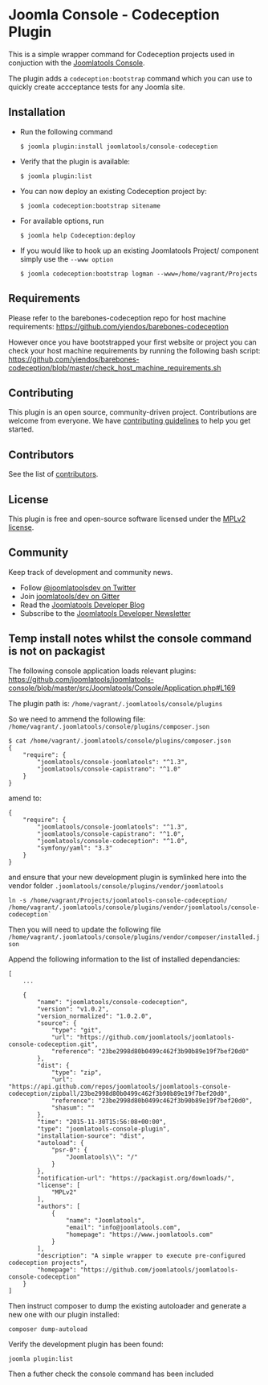 Joomla Console - Codeception Plugin
===============================

This is a simple wrapper command for Codeception projects used in conjuction with the [Joomlatools Console](https://www.joomlatools.com/developer/tools/console/).

The plugin adds a `codeception:bootstrap` command which you can use to
quickly create accceptance tests for any Joomla site.

Installation
------------

* Run the following command

	`$ joomla plugin:install joomlatools/console-codeception`

* Verify that the plugin is available:

	`$ joomla plugin:list`

* You can now deploy an existing Codeception project by:

	`$ joomla codeception:bootstrap sitename`

* For available options, run

   `$ joomla help Codeception:deploy`
   
* If you would like to hook up an existing Joomlatools Project/ component simply use the `--www option`
  
   `$ joomla codeception:bootstrap logman --www=/home/vagrant/Projects`

Requirements
------------

Please refer to the barebones-codeception repo for host machine requirements:
https://github.com/yiendos/barebones-codeception

However once you have bootstrapped your first website or project you can check your host machine requirements by running the following bash script:
https://github.com/yiendos/barebones-codeception/blob/master/check_host_machine_requirements.sh


## Contributing

This plugin is an open source, community-driven project. Contributions are welcome from everyone. We have [contributing guidelines](CONTRIBUTING.md) to help you get started.

## Contributors

See the list of [contributors](https://github.com/joomlatools/joomlatools-console-Codeception/contributors).

## License

This plugin is free and open-source software licensed under the [MPLv2 license](LICENSE.txt).

## Community

Keep track of development and community news.

* Follow [@joomlatoolsdev on Twitter](https://twitter.com/joomlatoolsdev)
* Join [joomlatools/dev on Gitter](http://gitter.im/joomlatools/dev)
* Read the [Joomlatools Developer Blog](https://www.joomlatools.com/developer/blog/)
* Subscribe to the [Joomlatools Developer Newsletter](https://www.joomlatools.com/developer/newsletter/)
 
 
## Temp install notes whilst the console command is not on packagist

The following console application loads relevant plugins:
https://github.com/joomlatools/joomlatools-console/blob/master/src/Joomlatools/Console/Application.php#L169

The plugin path is: 
`/home/vagrant/.joomlatools/console/plugins`


So we need to ammend the following file: `/home/vagrant/.joomlatools/console/plugins/composer.json` 

```
$ cat /home/vagrant/.joomlatools/console/plugins/composer.json
{
    "require": {
        "joomlatools/console-joomlatools": "^1.3",
        "joomlatools/console-capistrano": "^1.0"
    }
}
```

amend to: 
```
{
    "require": {
        "joomlatools/console-joomlatools": "^1.3",
        "joomlatools/console-capistrano": "^1.0",
        "joomlatools/console-codeception": "^1.0",
        "symfony/yaml": "3.3"
    }
}
```
and ensure that your new development plugin is symlinked here into the vendor folder `.joomlatools/console/plugins/vendor/joomlatools` 

```
ln -s /home/vagrant/Projects/joomlatools-console-codeception/ /home/vagrant/.joomlatools/console/plugins/vendor/joomlatools/console-codeception` 
```

Then you will need to update the following file `/home/vagrant/.joomlatools/console/plugins/vendor/composer/installed.json` 

Append the following information to the list of installed dependancies:

```
[
    ...

    {
        "name": "joomlatools/console-codeception",
        "version": "v1.0.2",
        "version_normalized": "1.0.2.0",
        "source": {
            "type": "git",
            "url": "https://github.com/joomlatools/joomlatools-console-codeception.git",
            "reference": "23be2998d80b0499c462f3b90b89e19f7bef20d0"
        },
        "dist": {
            "type": "zip",
            "url": "https://api.github.com/repos/joomlatools/joomlatools-console-codeception/zipball/23be2998d80b0499c462f3b90b89e19f7bef20d0",
            "reference": "23be2998d80b0499c462f3b90b89e19f7bef20d0",
            "shasum": ""
        },
        "time": "2015-11-30T15:56:08+00:00",
        "type": "joomlatools-console-plugin",
        "installation-source": "dist",
        "autoload": {
            "psr-0": {
                "Joomlatools\\": "/"
            }
        },
        "notification-url": "https://packagist.org/downloads/",
        "license": [
            "MPLv2"
        ],
        "authors": [
            {
                "name": "Joomlatools",
                "email": "info@joomlatools.com",
                "homepage": "https://www.joomlatools.com"
            }
        ],
        "description": "A simple wrapper to execute pre-configured codeception projects",
        "homepage": "https://github.com/joomlatools/joomlatools-console-codeception"
    }
]
```

Then instruct composer to dump the existing autoloader and generate a new one with our plugin installed: 

`composer dump-autoload`

Verify the development plugin has been found: 

`joomla plugin:list` 

Then a futher check the console command has been included